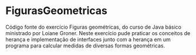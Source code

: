 # FigurasGeometricas
Código fonte do exercício Figuras geométricas, do curso de Java básico ministrado por Loiane Groner.
Neste exercício pude praticar os conceitos de herança e implementação de interfaces junto com a herança em um programa para calcular 
medidas de diversas formas geométricas.
